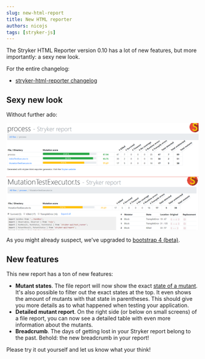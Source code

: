 ```yaml
---
slug: new-html-report
title: New HTML reporter
authors: nicojs
tags: [stryker-js]
---
```


The Stryker HTML Reporter version 0.10 has a lot of new features, but more importantly: a sexy new look.

<!--truncate-->

For the entire changelog:

- [stryker-html-reporter changelog](https://github.com/stryker-mutator/stryker-js/blob/master/packages/stryker-html-reporter/CHANGELOG.md)

## Sexy new look

Without further ado:

![](/images/blogs/html-report-bootstrap4.png)

As you might already suspect, we've upgraded to [bootstrap 4 (beta)](http://getbootstrap.com/).

## New features

This new report has a ton of new features:

- **Mutant states**. The file report will now show the exact [state of a mutant](http://stryker-mutator.github.io/faq.html#q-what-do-all-these-metrics-mean).
  It's also possible to filter out the exact states at the top. It even shows the amount of mutants with that state in parentheses.
  This should give you more details as to what happened when testing your application.
- **Detailed mutant report**. On the right side (or below on small screens) of a file report, you can now see a detailed table with even more information about the mutants.
- **Breadcrumb**. The days of getting lost in your Stryker report belong to the past. Behold: the new breadcrumb in your report!

Please try it out yourself and let us know what your think!
